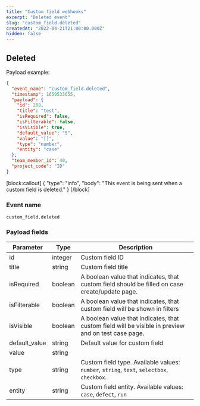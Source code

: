 ```yaml
---
title: "Custom field webhooks"
excerpt: "Deleted event"
slug: "custom_field.deleted"
createdAt: "2022-04-21T21:00:00.000Z"
hidden: false
---
```


## Deleted

Payload example:

```json
{
  "event_name": "custom_field.deleted",
  "timestamp": 1650533655,
  "payload": {
    "id": 208,
    "title": "test",
    "isRequired": false,
    "isFilterable": false,
    "isVisible": true,
    "default_value": "5",
    "value": "[]",
    "type": "number",
    "entity": "case"
  },
  "team_member_id": 40,
  "project_code": "ID"
}
```
[block:callout]
{
  "type": "info",
  "body": "This event is being sent when a custom field is deleted."
}
[/block]

### Event name

`custom_field.deleted`

### Payload fields

| Parameter     | Type    | Description                                                                                         |
|---------------|---------|-----------------------------------------------------------------------------------------------------|
| id            | integer     | Custom field ID                                                                                     |
| title         | string  | Custom field title                                                                                  |
| isRequired    | boolean | A boolean value that indicates, that custom field should be filled on case create/update page.      |
| isFilterable  | boolean | A boolean value that indicates, that custom field will be shown in filters                          |
| isVisible     | boolean | A boolean value that indicates, that custom field will be visible in preview and on test case page. |
| default_value | string  | Default value for custom field                                                                      |
| value         | string  |                               |
| type          | string  | Custom field type. Available values: `number`, `string`, `text`, `selectbox`, `checkbox`.           |
| entity          | string  | Custom field entity. Available values: `case`, `defect`, `run`    |
